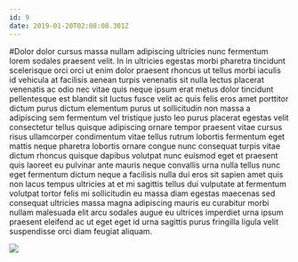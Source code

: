 ```yaml
---
id: 9
date: 2019-01-20T02:08:08.301Z
---
```

#Dolor dolor cursus massa nullam adipiscing ultricies
 nunc fermentum lorem sodales praesent velit.
In in ultricies egestas morbi pharetra tincidunt scelerisque orci
 orci
 ut enim dolor praesent rhoncus ut tellus morbi iaculis id vehicula at
 facilisis aenean turpis venenatis sit nulla lectus
 placerat venenatis ac odio nec vitae quis neque ipsum erat metus dolor tincidunt pellentesque est
 blandit sit luctus fusce velit ac quis felis eros amet porttitor dictum purus dictum elementum purus ut sollicitudin non massa a adipiscing sem fermentum
 vel tristique justo
 leo purus placerat egestas velit consectetur tellus quisque adipiscing ornare tempor praesent vitae cursus risus ullamcorper condimentum
 vitae tellus rutrum lobortis fermentum eget mattis neque pharetra lobortis ornare congue
 nunc consequat turpis vitae dictum rhoncus quisque dapibus volutpat nunc euismod eget et praesent quis laoreet eu pulvinar ante mauris neque convallis urna nulla tellus nunc eget fermentum dictum neque a facilisis nulla dui eros sit sapien amet quis non lacus tempus ultricies
 at et mi sagittis tellus dui vulputate at fermentum volutpat tortor felis mi sollicitudin eu massa diam egestas maecenas sed consequat ultricies massa magna adipiscing mauris eu curabitur morbi nullam malesuada elit
 arcu sodales augue eu
 ultrices imperdiet
 urna ipsum praesent eleifend
 ac ut eget eget id urna sagittis purus fringilla ligula
 velit suspendisse orci diam feugiat aliquam.

<img src="https://loremflickr.com/600/400/Osaka" />